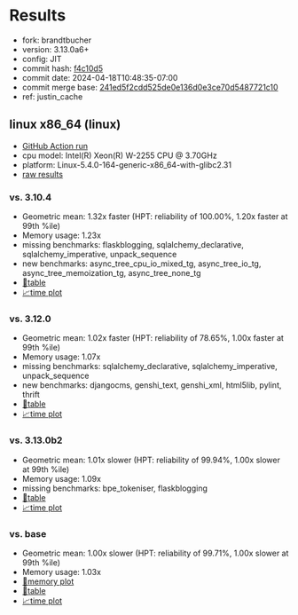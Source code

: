 # Results

- fork: brandtbucher
- version: 3.13.0a6+
- config: JIT
- commit hash: [f4c10d5](https://github.com/brandtbucher/cpython/commit/f4c10d5)
- commit date: 2024-04-18T10:48:35-07:00
- commit merge base: [241ed5f2cdd525de0e136d0e3ce70d5487721c10](https://github.com/brandtbucher/cpython/commit/241ed5f2cdd525de0e136d0e3ce70d5487721c10)
- ref: justin_cache

## linux x86_64 (linux)

- [GitHub Action run](https://github.com/faster-cpython/benchmarking/actions/runs/8743424050)
- cpu model: Intel(R) Xeon(R) W-2255 CPU @ 3.70GHz
- platform: Linux-5.4.0-164-generic-x86_64-with-glibc2.31
- [raw results](bm-20240418-linux-x86_64-brandtbucher-justin_cache-3.13.0a6%2B-f4c10d5.json)

### vs. 3.10.4

- Geometric mean: 1.32x faster (HPT: reliability of 100.00%, 1.20x faster at 99th %ile)
- Memory usage: 1.23x
- missing benchmarks: flaskblogging, sqlalchemy_declarative, sqlalchemy_imperative, unpack_sequence
- new benchmarks: async_tree_cpu_io_mixed_tg, async_tree_io_tg, async_tree_memoization_tg, async_tree_none_tg
- [📄table](bm-20240418-linux-x86_64-brandtbucher-justin_cache-3.13.0a6%2B-f4c10d5-vs-3.10.4.md)
- [📈time plot](bm-20240418-linux-x86_64-brandtbucher-justin_cache-3.13.0a6%2B-f4c10d5-vs-3.10.4.svg)

### vs. 3.12.0

- Geometric mean: 1.02x faster (HPT: reliability of 78.65%, 1.00x faster at 99th %ile)
- Memory usage: 1.07x
- missing benchmarks: sqlalchemy_declarative, sqlalchemy_imperative, unpack_sequence
- new benchmarks: djangocms, genshi_text, genshi_xml, html5lib, pylint, thrift
- [📄table](bm-20240418-linux-x86_64-brandtbucher-justin_cache-3.13.0a6%2B-f4c10d5-vs-3.12.0.md)
- [📈time plot](bm-20240418-linux-x86_64-brandtbucher-justin_cache-3.13.0a6%2B-f4c10d5-vs-3.12.0.svg)

### vs. 3.13.0b2

- Geometric mean: 1.01x slower (HPT: reliability of 99.94%, 1.00x slower at 99th %ile)
- Memory usage: 1.09x
- missing benchmarks: bpe_tokeniser, flaskblogging
- [📄table](bm-20240418-linux-x86_64-brandtbucher-justin_cache-3.13.0a6%2B-f4c10d5-vs-3.13.0b2.md)
- [📈time plot](bm-20240418-linux-x86_64-brandtbucher-justin_cache-3.13.0a6%2B-f4c10d5-vs-3.13.0b2.svg)

### vs. base

- Geometric mean: 1.00x slower (HPT: reliability of 99.71%, 1.00x slower at 99th %ile)
- Memory usage: 1.03x
- [🧠memory plot](bm-20240418-linux-x86_64-brandtbucher-justin_cache-3.13.0a6%2B-f4c10d5-vs-base-mem.svg)
- [📄table](bm-20240418-linux-x86_64-brandtbucher-justin_cache-3.13.0a6%2B-f4c10d5-vs-base.md)
- [📈time plot](bm-20240418-linux-x86_64-brandtbucher-justin_cache-3.13.0a6%2B-f4c10d5-vs-base.svg)

